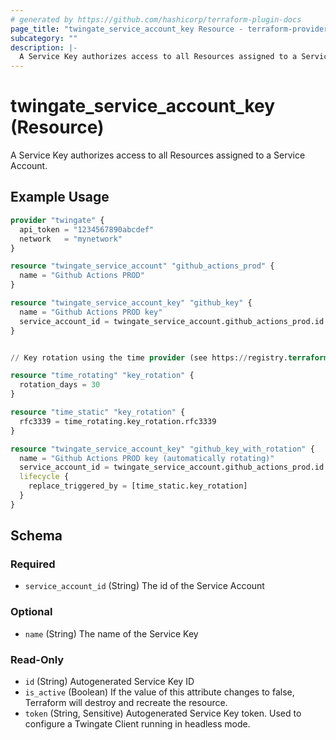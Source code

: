 ```yaml
---
# generated by https://github.com/hashicorp/terraform-plugin-docs
page_title: "twingate_service_account_key Resource - terraform-provider-twingate"
subcategory: ""
description: |-
  A Service Key authorizes access to all Resources assigned to a Service Account.
---
```


# twingate_service_account_key (Resource)

A Service Key authorizes access to all Resources assigned to a Service Account.

## Example Usage

```terraform
provider "twingate" {
  api_token = "1234567890abcdef"
  network   = "mynetwork"
}

resource "twingate_service_account" "github_actions_prod" {
  name = "Github Actions PROD"
}

resource "twingate_service_account_key" "github_key" {
  name = "Github Actions PROD key"
  service_account_id = twingate_service_account.github_actions_prod.id
}


// Key rotation using the time provider (see https://registry.terraform.io/providers/hashicorp/time/latest)

resource "time_rotating" "key_rotation" {
  rotation_days = 30
}

resource "time_static" "key_rotation" {
  rfc3339 = time_rotating.key_rotation.rfc3339
}

resource "twingate_service_account_key" "github_key_with_rotation" {
  name = "Github Actions PROD key (automatically rotating)"
  service_account_id = twingate_service_account.github_actions_prod.id
  lifecycle {
    replace_triggered_by = [time_static.key_rotation]
  }
}
```

<!-- schema generated by tfplugindocs -->
## Schema

### Required

- `service_account_id` (String) The id of the Service Account

### Optional

- `name` (String) The name of the Service Key

### Read-Only

- `id` (String) Autogenerated Service Key ID
- `is_active` (Boolean) If the value of this attribute changes to false, Terraform will destroy and recreate the resource.
- `token` (String, Sensitive) Autogenerated Service Key token. Used to configure a Twingate Client running in headless mode.
